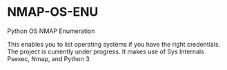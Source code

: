 # NMAP-OS-ENU
Python OS NMAP Enumeration

This enables you to list operating systems if you have the right credentials.
The project is currently under progress. 
It makes use of Sys Internals Psexec, Nmap, and Python 3
